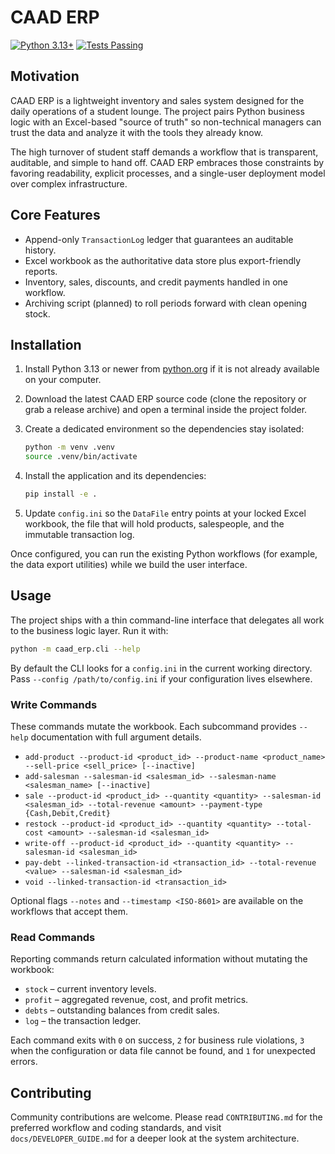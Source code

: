 # CAAD ERP

[![Python 3.13+](https://img.shields.io/badge/python-3.13%2B-blue)](https://www.python.org/)
[![Tests Passing](https://img.shields.io/badge/tests-pytest-success)](./tests)

## Motivation

CAAD ERP is a lightweight inventory and sales system designed for the daily
operations of a student lounge. The project pairs Python business logic with an
Excel-based "source of truth" so non-technical managers can trust the data and
analyze it with the tools they already know.

The high turnover of student staff demands a workflow that is transparent,
auditable, and simple to hand off. CAAD ERP embraces those constraints by
favoring readability, explicit processes, and a single-user deployment model
over complex infrastructure.

## Core Features

- Append-only `TransactionLog` ledger that guarantees an auditable history.
- Excel workbook as the authoritative data store plus export-friendly reports.
- Inventory, sales, discounts, and credit payments handled in one workflow.
- Archiving script (planned) to roll periods forward with clean opening stock.

## Installation

1. Install Python 3.13 or newer from [python.org](https://www.python.org/) if it
   is not already available on your computer.
2. Download the latest CAAD ERP source code (clone the repository or grab a
   release archive) and open a terminal inside the project folder.
3. Create a dedicated environment so the dependencies stay isolated:

   ```bash
   python -m venv .venv
   source .venv/bin/activate
   ```

4. Install the application and its dependencies:

   ```bash
   pip install -e .
   ```

5. Update `config.ini` so the `DataFile` entry points at your locked Excel
   workbook, the file that will hold products, salespeople, and the immutable
   transaction log.

Once configured, you can run the existing Python workflows (for example, the
data export utilities) while we build the user interface.

## Usage

The project ships with a thin command-line interface that delegates all work to
the business logic layer. Run it with:

```bash
python -m caad_erp.cli --help
```

By default the CLI looks for a `config.ini` in the current working directory.
Pass `--config /path/to/config.ini` if your configuration lives elsewhere.

### Write Commands

These commands mutate the workbook. Each subcommand provides `--help`
documentation with full argument details.

- `add-product --product-id <product_id> --product-name <product_name> --sell-price <sell_price> [--inactive]`
- `add-salesman --salesman-id <salesman_id> --salesman-name <salesman_name> [--inactive]`
- `sale --product-id <product_id> --quantity <quantity> --salesman-id <salesman_id> --total-revenue <amount> --payment-type {Cash,Debit,Credit}`
- `restock --product-id <product_id> --quantity <quantity> --total-cost <amount> --salesman-id <salesman_id>`
- `write-off --product-id <product_id> --quantity <quantity> --salesman-id <salesman_id>`
- `pay-debt --linked-transaction-id <transaction_id> --total-revenue <value> --salesman-id <salesman_id>`
- `void --linked-transaction-id <transaction_id>`

Optional flags `--notes` and `--timestamp <ISO-8601>` are available on the
workflows that accept them.

### Read Commands

Reporting commands return calculated information without mutating the workbook:

- `stock` – current inventory levels.
- `profit` – aggregated revenue, cost, and profit metrics.
- `debts` – outstanding balances from credit sales.
- `log` – the transaction ledger.

Each command exits with `0` on success, `2` for business rule violations, `3`
when the configuration or data file cannot be found, and `1` for unexpected
errors.

## Contributing

Community contributions are welcome. Please read `CONTRIBUTING.md` for the
preferred workflow and coding standards, and visit
`docs/DEVELOPER_GUIDE.md` for a deeper look at the system architecture.

